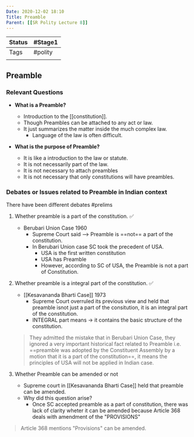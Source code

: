 ```yaml
---
Date: 2020-12-02 18:10
Title: Preamble
Parent: [[SR Polity Lecture 8]]
---
```

| Status | #Stage1                    |
| ------ | -------------------------- |
| Tags   |   #polity |
|        |                            |

## Preamble
### Relevant Questions
- **What is a Preamble?**
	- Introduction to the [[constitution]].
	- Though Preambles can be attached to any act or law.
	- It just summarizes the matter inside the much complex law.
		- Language of the law is often difficult.

- **What is the purpose of Preamble?**
	- It is like a introduction to the law or statute.
	- It is not necessarily part of the law.
	- It is not necessary to attach preambles
	- It is not necessary that only constitutions will have preambles.

### Debates or Issues related to Preamble in Indian context
There have been different debates #prelims

1. Whether preamble is a part of the constitution. ✅
	- Berubari Union Case 1960
		- Supreme Court said --> Preamble is ==not== a part of the constitution.
		- In Berubari Union case SC took the precedent of USA.
			- USA is the first written constitution
			- USA has Preamble
			- However, according to SC of USA, the Preamble is not a part of Constitution.


2. Whether preamble is a integral part of the constitution. ✅

	- [[Kesavananda Bharti Case]] 1973
		- Supreme Court overruled its previous view and held that preamble isnot just a part of the consitution, it is an integral part of the constitution.
		- INTEGRAL part means -> it contains the basic structure of the constitution.

	> They admitted the mistake that in Berubari Union Case, they ignored a very important historical fact related to Preamble i.e. ==preamble was adopted by the Constituent Assembly by a motion that it is a part of the constitution==, it means the principles of USA will not be applied in Indian case.

3. Whether Preamble can be amended or not
	- Supreme court in [[Kesavananda Bharti Case]] held that preamble can be amended.
	- Why did this question arise?
		- Once SC accepted preamble as a part of constitution, there was lack of clarity wheter it can be amended because Article 368 deals with amendment of the "PROVISIONS"


> Article 368 mentions "Provisions" can be amended.